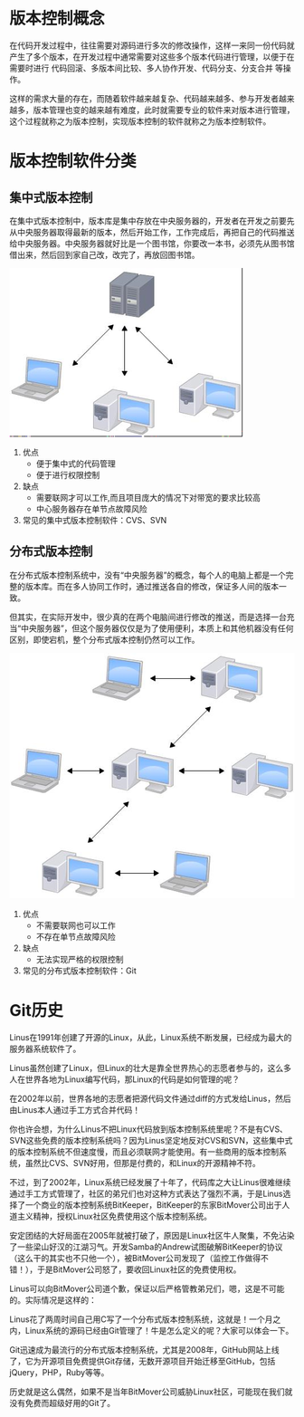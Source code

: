 # 版本控制概念

在代码开发过程中，往往需要对源码进行多次的修改操作，这样一来同一份代码就产生了多个版本，在开发过程中通常需要对这些多个版本代码进行管理，以便于在需要时进行 代码回滚、多版本间比较、多人协作开发、代码分支、分支合并 等操作。

这样的需求大量的存在，而随着软件越来越复杂、代码越来越多、参与开发者越来越多，版本管理也变的越来越有难度，此时就需要专业的软件来对版本进行管理，这个过程就称之为版本控制，实现版本控制的软件就称之为版本控制软件。



# 版本控制软件分类

## 集中式版本控制

在集中式版本控制中，版本库是集中存放在中央服务器的，开发者在开发之前要先从中央服务器取得最新的版本，然后开始工作，工作完成后，再把自己的代码推送给中央服务器。中央服务器就好比是一个图书馆，你要改一本书，必须先从图书馆借出来，然后回到家自己改，改完了，再放回图书馆。

![](..\img\集中式版本控制.png)

1. 优点
   - 便于集中式的代码管理
   - 便于进行权限控制
2. 缺点
   - 需要联网才可以工作,而且项目庞大的情况下对带宽的要求比较高
   - 中心服务器存在单节点故障风险
3. 常见的集中式版本控制软件：CVS、SVN



## 分布式版本控制

在分布式版本控制系统中，没有“中央服务器”的概念，每个人的电脑上都是一个完整的版本库。而在多人协同工作时，通过推送各自的修改，保证多人间的版本一致。

但其实，在实际开发中，很少真的在两个电脑间进行修改的推送，而是选择一台充当“中央服务器”，但这个服务器仅仅是为了使用便利，本质上和其他机器没有任何区别，即使宕机，整个分布式版本控制仍然可以工作。

![](..\img\分布式版本控制.png)

1. 优点
   - 不需要联网也可以工作
   - 不存在单节点故障风险
2. 缺点
   - 无法实现严格的权限控制
3. 常见的分布式版本控制软件：Git



# Git历史

Linus在1991年创建了开源的Linux，从此，Linux系统不断发展，已经成为最大的服务器系统软件了。

Linus虽然创建了Linux，但Linux的壮大是靠全世界热心的志愿者参与的，这么多人在世界各地为Linux编写代码，那Linux的代码是如何管理的呢？

在2002年以前，世界各地的志愿者把源代码文件通过diff的方式发给Linus，然后由Linus本人通过手工方式合并代码！

你也许会想，为什么Linus不把Linux代码放到版本控制系统里呢？不是有CVS、SVN这些免费的版本控制系统吗？因为Linus坚定地反对CVS和SVN，这些集中式的版本控制系统不但速度慢，而且必须联网才能使用。有一些商用的版本控制系统，虽然比CVS、SVN好用，但那是付费的，和Linux的开源精神不符。

不过，到了2002年，Linux系统已经发展了十年了，代码库之大让Linus很难继续通过手工方式管理了，社区的弟兄们也对这种方式表达了强烈不满，于是Linus选择了一个商业的版本控制系统BitKeeper，BitKeeper的东家BitMover公司出于人道主义精神，授权Linux社区免费使用这个版本控制系统。

安定团结的大好局面在2005年就被打破了，原因是Linux社区牛人聚集，不免沾染了一些梁山好汉的江湖习气。开发Samba的Andrew试图破解BitKeeper的协议（这么干的其实也不只他一个），被BitMover公司发现了（监控工作做得不错！），于是BitMover公司怒了，要收回Linux社区的免费使用权。

Linus可以向BitMover公司道个歉，保证以后严格管教弟兄们，嗯，这是不可能的。实际情况是这样的：

Linus花了两周时间自己用C写了一个分布式版本控制系统，这就是！一个月之内，Linux系统的源码已经由Git管理了！牛是怎么定义的呢？大家可以体会一下。

Git迅速成为最流行的分布式版本控制系统，尤其是2008年，GitHub网站上线了，它为开源项目免费提供Git存储，无数开源项目开始迁移至GitHub，包括jQuery，PHP，Ruby等等。

历史就是这么偶然，如果不是当年BitMover公司威胁Linux社区，可能现在我们就没有免费而超级好用的Git了。